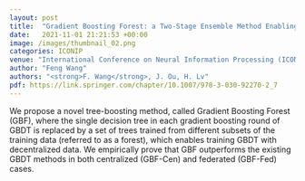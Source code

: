 ```yaml
---
layout: post
title:  "Gradient Boosting Forest: a Two-Stage Ensemble Method Enabling Federated Learning of GBDTs"
date:   2021-11-01 21:21:53 +00:00
image: /images/thumbnail_02.png
categories: ICONIP
venue: "International Conference on Neural Information Processing (ICONIP2021)"
author: "Feng Wang"
authors: "<strong>F. Wang</strong>, J. Ou, H. Lv"
pdf: https://link.springer.com/chapter/10.1007/978-3-030-92270-2_7
---
```

We propose a novel tree-boosting method, called Gradient Boosting Forest (GBF), where the single decision tree in each gradient boosting round of GBDT is replaced by a set of trees trained from different subsets of the training data (referred to as a forest), which enables training GBDT with decentralized data. We empirically prove that GBF outperforms the existing GBDT methods in both centralized (GBF-Cen) and federated (GBF-Fed) cases.
